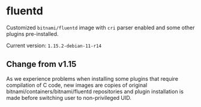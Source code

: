 # fluentd

Customized `bitnami/fluentd` image with `cri` parser enabled and some other
plugins pre-installed.

Current version: `1.15.2-debian-11-r14`

## Change from v1.15

As we experience problems when installing some plugins that require compilation
of C code, new images are copies of original bitnami/containers/bitnami/fluentd
repositories and plugin installation is made before switching user to
non-privileged UID.
